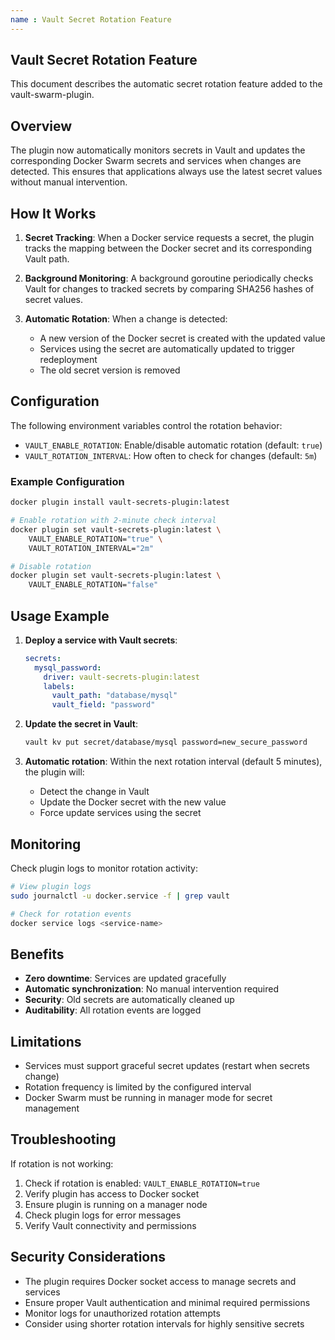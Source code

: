 ```yaml
---
name : Vault Secret Rotation Feature
---
```

## Vault Secret Rotation Feature

This document describes the automatic secret rotation feature added to the vault-swarm-plugin.

## Overview

The plugin now automatically monitors secrets in Vault and updates the corresponding Docker Swarm secrets and services when changes are detected. This ensures that applications always use the latest secret values without manual intervention.

## How It Works

1. **Secret Tracking**: When a Docker service requests a secret, the plugin tracks the mapping between the Docker secret and its corresponding Vault path.

2. **Background Monitoring**: A background goroutine periodically checks Vault for changes to tracked secrets by comparing SHA256 hashes of secret values.

3. **Automatic Rotation**: When a change is detected:
   - A new version of the Docker secret is created with the updated value
   - Services using the secret are automatically updated to trigger redeployment
   - The old secret version is removed

## Configuration

The following environment variables control the rotation behavior:

- `VAULT_ENABLE_ROTATION`: Enable/disable automatic rotation (default: `true`)
- `VAULT_ROTATION_INTERVAL`: How often to check for changes (default: `5m`)

### Example Configuration

```bash
docker plugin install vault-secrets-plugin:latest

```

```bash
# Enable rotation with 2-minute check interval
docker plugin set vault-secrets-plugin:latest \
    VAULT_ENABLE_ROTATION="true" \
    VAULT_ROTATION_INTERVAL="2m"

# Disable rotation
docker plugin set vault-secrets-plugin:latest \
    VAULT_ENABLE_ROTATION="false"
```

## Usage Example

1. **Deploy a service with Vault secrets**:
   ```yaml
   secrets:
     mysql_password:
       driver: vault-secrets-plugin:latest
       labels:
         vault_path: "database/mysql"
         vault_field: "password"
   ```

2. **Update the secret in Vault**:
   ```bash
   vault kv put secret/database/mysql password=new_secure_password
   ```

3. **Automatic rotation**: Within the next rotation interval (default 5 minutes), the plugin will:
   - Detect the change in Vault
   - Update the Docker secret with the new value
   - Force update services using the secret

## Monitoring

Check plugin logs to monitor rotation activity:

```bash
# View plugin logs
sudo journalctl -u docker.service -f | grep vault

# Check for rotation events
docker service logs <service-name>
```

## Benefits

- **Zero downtime**: Services are updated gracefully
- **Automatic synchronization**: No manual intervention required
- **Security**: Old secrets are automatically cleaned up
- **Auditability**: All rotation events are logged

## Limitations

- Services must support graceful secret updates (restart when secrets change)
- Rotation frequency is limited by the configured interval
- Docker Swarm must be running in manager mode for secret management

## Troubleshooting

If rotation is not working:

1. Check if rotation is enabled: `VAULT_ENABLE_ROTATION=true`
2. Verify plugin has access to Docker socket
3. Ensure plugin is running on a manager node
4. Check plugin logs for error messages
5. Verify Vault connectivity and permissions

## Security Considerations

- The plugin requires Docker socket access to manage secrets and services
- Ensure proper Vault authentication and minimal required permissions
- Monitor logs for unauthorized rotation attempts
- Consider using shorter rotation intervals for highly sensitive secrets
